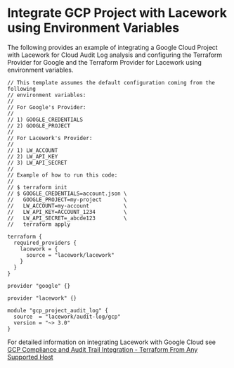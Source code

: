 # Integrate GCP Project with Lacework using Environment Variables
The following provides an example of integrating a Google Cloud Project with Lacework for Cloud Audit Log analysis and configuring the Terraform Provider for Google and the Terraform Provider for Lacework using environment variables.

```hcl
// This template assumes the default configuration coming from the following
// environment variables:
//
// For Google's Provider:
//
// 1) GOOGLE_CREDENTIALS
// 2) GOOGLE_PROJECT
//
// For Lacework's Provider:
//
// 1) LW_ACCOUNT
// 2) LW_API_KEY
// 3) LW_API_SECRET
//
// Example of how to run this code:
//
// $ terraform init
// $ GOOGLE_CREDENTIALS=account.json \
//   GOOGLE_PROJECT=my-project       \
//   LW_ACCOUNT=my-account           \
//   LW_API_KEY=ACCOUNT_1234         \
//   LW_API_SECRET=_abcde123         \
//   terraform apply

terraform {
  required_providers {
    lacework = {
      source = "lacework/lacework"
    }
  }
}

provider "google" {}

provider "lacework" {}

module "gcp_project_audit_log" {
  source  = "lacework/audit-log/gcp"
  version = "~> 3.0"
}
```

For detailed information on integrating Lacework with Google Cloud see [GCP Compliance and Audit Trail Integration - Terraform From Any Supported Host](https://docs.lacework.com/gcp-compliance-and-audit-log-integration-terraform-from-any-supported-host)

